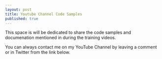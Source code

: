 ```yaml
---
layout: post
title: Youtube Channel Code Samples
published: true
---
```


This space is will be dedicated to share the code samples and documenation mentioned in during the training videos.

You can always contact me on my YouTube Channel by leaving a comment or in Twitter from the link below.
